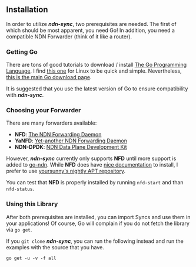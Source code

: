 ## Installation

In order to utilize ***ndn-sync***, two prerequisites are needed. The first of which should be most apparent, you need Go! In addition, you need a compatible NDN Forwarder (think of it like a router).


### Getting Go

There are tons of good tutorials to download / install [The Go Programming Language](https://go.dev/). I find [this one](https://www.digitalocean.com/community/tutorials/how-to-install-go-on-ubuntu-20-04) for Linux to be quick and simple. Nevertheless, [this is the main Go download page](https://go.dev/dl/).

It is suggested that you use the latest version of Go to ensure compatibility with ***ndn-sync***.


### Choosing your Forwarder

There are many forwarders available:
* **NFD**: [The NDN Forwarding Daemon](https://github.com/named-data/NFD)
* **YaNFD**: [Yet-another NDN Forwarding Daemon](https://github.com/named-data/YaNFD)
* **NDN-DPDK**: [NDN Data Plane Development Kit](https://github.com/usnistgov/ndn-dpdk)

However, ***ndn-sync*** currently only supports **NFD** until more support is added to [go-ndn](https://github.com/zjkmxy/go-ndn). While **NFD** does have [nice documentation](https://named-data.net/doc/NFD/current/INSTALL.html) to install, I prefer to use [yoursunny's nightly APT repository](https://yoursunny.com/t/2021/NFD-nightly-usage/).

You can test that **NFD** is properly installed by running `nfd-start` and than `nfd-status`.


### Using this Library

After both prerequisites are installed, you can import Syncs and use them in your applications! Of course, Go will complain if you do not fetch the library via `go get`.

If you `git clone` ***ndn-sync***, you can run the following instead and run the examples with the source that you have.
```
go get -u -v -f all
```
